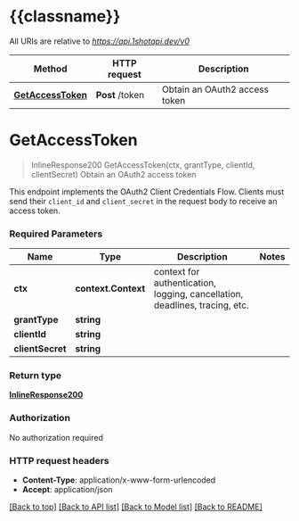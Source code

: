 # {{classname}}

All URIs are relative to *https://api.1shotapi.dev/v0*

Method | HTTP request | Description
------------- | ------------- | -------------
[**GetAccessToken**](OAuth2Api.md#GetAccessToken) | **Post** /token | Obtain an OAuth2 access token

# **GetAccessToken**
> InlineResponse200 GetAccessToken(ctx, grantType, clientId, clientSecret)
Obtain an OAuth2 access token

This endpoint implements the OAuth2 Client Credentials Flow. Clients must send their `client_id` and `client_secret` in the request body to receive an access token. 

### Required Parameters

Name | Type | Description  | Notes
------------- | ------------- | ------------- | -------------
 **ctx** | **context.Context** | context for authentication, logging, cancellation, deadlines, tracing, etc.
  **grantType** | **string**|  | 
  **clientId** | **string**|  | 
  **clientSecret** | **string**|  | 

### Return type

[**InlineResponse200**](inline_response_200.md)

### Authorization

No authorization required

### HTTP request headers

 - **Content-Type**: application/x-www-form-urlencoded
 - **Accept**: application/json

[[Back to top]](#) [[Back to API list]](../README.md#documentation-for-api-endpoints) [[Back to Model list]](../README.md#documentation-for-models) [[Back to README]](../README.md)

